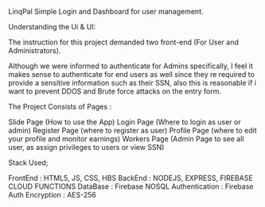LinqPal
Simple Login and Dashboard for user management.

Understanding the Ui & UI:

The instruction for this project demanded two front-end (For User and Administrators).

Although we were informed to authenticate for Admins specifically, I feel it makes sense to authenticate for end users as well since they re required to provide a sensitive information such as their SSN, also this is reasonable if i want to prevent DDOS and Brute force attacks on the entry form.

The Project Consists of Pages :

Slide Page (How to use the App) Login Page (Where to login as user or admin) Register Page (where to register as user) Profile Page (where to edit your profile and monitor earnings) Workers Page (Admin Page to see all user, as assign privileges to users or view SSN)

Stack Used;

FrontEnd : HTML5, JS, CSS, HBS BackEnd : NODEJS, EXPRESS, FIREBASE CLOUD FUNCTIONS DataBase : Firebase NOSQL Authentication : Firebase Auth Encryption : AES-256